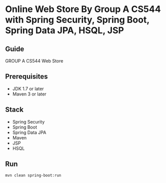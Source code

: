 # Online Web Store By Group A CS544 with Spring Security, Spring Boot, Spring Data JPA, HSQL, JSP

## Guide
GROUP A CS544
Web Store
## Prerequisites
- JDK 1.7 or later
- Maven 3 or later

## Stack
- Spring Security
- Spring Boot
- Spring Data JPA
- Maven
- JSP
- HSQL

## Run
```mvn clean spring-boot:run```
